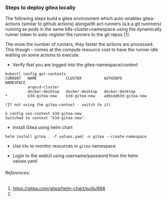 ### Steps to deploy gitea locally

The following steps build a gitea environment which auto-enables gitea-actions (similar to github actions) alongwith act-runners (a.k.a git runnners) running as pods in the same k8s-cluster+namespace using the dynamically runner token to auto-register the runners to the git repos [1].

The more the number of runners, they faster the actions are processed. This though - comes at the compute resource cost to have the runner idle waiting on some actions to execute.

- Verify that you are logged into the gitea-namespace/context
```
kubectl config get-contexts
CURRENT   NAME             CLUSTER          AUTHINFO              NAMESPACE
          argocd-cluster                                          
          docker-desktop   docker-desktop   docker-desktop        
*         k3d-gitea-new    k3d-gitea-new    admin@k3d-gitea-new  

(If not using the gitea-context - switch to it)

k config use-context k3d-gitea-new
Switched to context "k3d-gitea-new".
```

- Install Gitea using helm chart

`helm install gitea . -f values.yaml -n gitea --create-namespace`

- Use `k9s` to monitor resources in `gitea` namespace

- Login to the webUI using username/password from the helm values.yaml

###### References:
1. https://gitea.com/gitea/helm-chart/pulls/666
2. 
